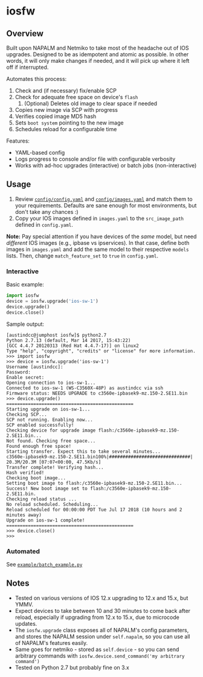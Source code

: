 # iosfw

## Overview

Built upon NAPALM and Netmiko to take most of the headache out of IOS upgrades. Designed to be as idempotent and atomic as possible. In other words, it will only make changes if needed, and it will pick up where it left off if interrupted.

Automates this process:
1. Check and (if necessary) fix/enable SCP
1. Check for adequate free space on device's `flash`
   1. (Optional) Deletes old image to clear space if needed
1. Copies new image via SCP with progress
1. Verifies copied image MD5 hash
1. Sets `boot system` pointing to the new image
1. Schedules reload for a configurable time

Features:
* YAML-based config
* Logs progress to console and/or file with configurable verbosity
* Works with ad-hoc upgrades (interactive) or batch jobs (non-interactive)

## Usage

1. Review [`config/config.yaml`](https://github.com/austind/iosfw/blob/master/config/config.yaml) and [`config/images.yaml`](https://github.com/austind/iosfw/blob/master/config/images.yaml) and match them to your requirements. Defaults are sane enough for most environments, but don't take any chances :)
1. Copy your IOS images defined in `images.yaml` to the `src_image_path` defined in `config.yaml`.

**Note:** Pay special attention if you have devices of the *same* model, but need *different* IOS images (e.g., ipbase vs ipservices). In that case, define both images in `images.yaml` and add the same model to their respective `models` lists. Then, change `match_feature_set` to `true` in `config.yaml`.

### Interactive

Basic example:

```py
import iosfw
device = iosfw.upgrade('ios-sw-1')
device.upgrade()
device.close()
```

Sample output:

```
[austindcc@jumphost iosfw]$ python2.7
Python 2.7.13 (default, Mar 14 2017, 15:43:22)
[GCC 4.4.7 20120313 (Red Hat 4.4.7-17)] on linux2
Type "help", "copyright", "credits" or "license" for more information.
>>> import iosfw
>>> device = iosfw.upgrade('ios-sw-1')
Username [austindcc]:
Password:
Enable secret:
Opening connection to ios-sw-1...
Connected to ios-sw-1 (WS-C3560X-48P) as austindcc via ssh
Firmware status: NEEDS UPGRADE to c3560e-ipbasek9-mz.150-2.SE11.bin
>>> device.upgrade()
===============================================
Starting upgrade on ios-sw-1...
Checking SCP...
SCP not running. Enabling now...
SCP enabled successfully!
Checking device for upgrade image flash:/c3560e-ipbasek9-mz.150-2.SE11.bin...
Not found. Checking free space...
Found enough free space!
Starting transfer. Expect this to take several minutes...
c3560e-ipbasek9-mz.150-2.SE11.bin100%|##############################| 20.3M/20.3M [07:07<00:00, 47.5Kb/s]
Transfer complete! Verifying hash...
Hash verified!
Checking boot image...
Setting boot image to flash:/c3560e-ipbasek9-mz.150-2.SE11.bin...
Success! New boot image set to flash:/c3560e-ipbasek9-mz.150-2.SE11.bin.
Checking reload status ...
No reload scheduled. Scheduling...
Reload scheduled for 00:00:00 PDT Tue Jul 17 2018 (10 hours and 2 minutes away)
Upgrade on ios-sw-1 complete!
===============================================
>>> device.close()
>>>
```

### Automated

See [`example/batch_example.py`](https://github.com/austind/iosfw/blob/master/example/batch_example.py)

## Notes

* Tested on various versions of IOS 12.x upgrading to 12.x and 15.x, but YMMV.
* Expect devices to take between 10 and 30 minutes to come back after reload, especially if upgrading from 12.x to 15.x, due to microcode updates.
* The `iosfw.upgrade` class exposes all of NAPALM's config parameters, and stores the NAPALM session under `self.napalm`, so you can use all of NAPALM's features easily.
* Same goes for netmiko - stored as `self.device` - so you can send arbitrary commands with `iosfw.device.send_command('my arbitrary command')`
* Tested on Python 2.7 but probably fine on 3.x
